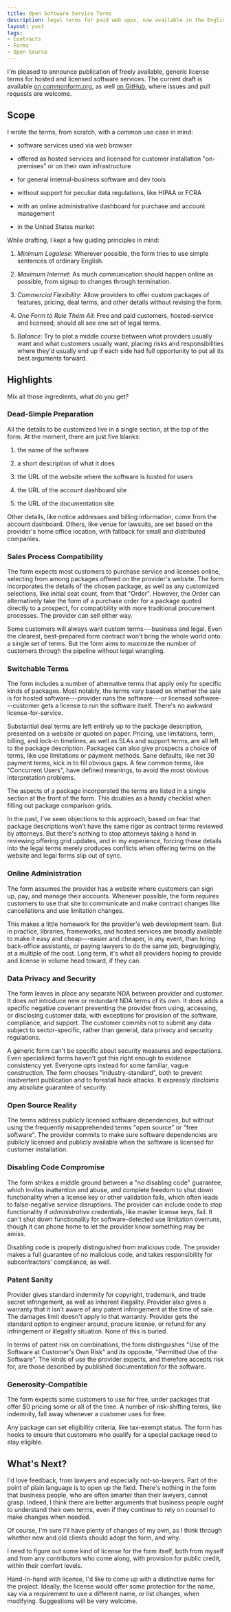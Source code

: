 ```yaml
---
title: Open Software Service Terms
description: legal terms for paid web apps, now available in the English language
layout: post
tags:
- Contracts
- Forms
- Open Source
---
```


I'm pleased to announce publication of freely available, generic license terms for hosted and licensed software services.  The current draft is available [on commonform.org](https://commonform.org/publications/kemitchell/generic-software-service-terms/latest), as well [on GitHub](https://github.com/kemitchell/software-service-terms/releases), where issues and pull requests are welcome.

<!--jump-->

## Scope

I wrote the terms, from scratch, with a common use case in mind:

- software services used via web browser

- offered as hosted services and licensed for customer installation "on-premises" or on their own infrastructure

- for general internal-business software and dev tools

- without support for peculiar data regulations, like HIPAA or FCRA

- with an online administrative dashboard for purchase and account management

- in the United States market

While drafting, I kept a few guiding principles in mind:

1.  _Minimum Legalese_:  Wherever possible, the form tries to use simple sentences of ordinary English.

2.  _Maximum Internet_:  As much communication should happen online as possible, from signup to changes through termination.

3.  _Commercial Flexibility_:  Allow providers to offer custom packages of features, pricing, deal terms, and other details without revising the form.

4.  _One Form to Rule Them All_:  Free and paid customers, hosted-service and licensed, should all see one set of legal terms.

5.  _Balance_:  Try to plot a middle course between what providers usually want and what customers usually want, placing risks and responsibilities where they'd usually end up if each side had full opportunity to put all its best arguments forward.

## Highlights

Mix all those ingredients, what do you get?

### Dead-Simple Preparation

All the details to be customized live in a single section, at the top of the form.  At the moment, there are just five blanks:

1.  the name of the software

2.  a short description of what it does

3.  the URL of the website where the software is hosted for users

4.  the URL of the account dashboard site

5.  the URL of the documentation site

Other details, like notice addresses and billing information, come from the account dashboard.  Others, like venue for lawsuits, are set based on the provider's home office location, with fallback for small and distributed companies.

### Sales Process Compatibility

The form expects most customers to purchase service and licenses online, selecting from among packages offered on the provider's website.  The form incorporates the details of the chosen package, as well as any customized selections, like initial seat count, from that "Order".  However, the Order can alternatively take the form of a purchase order for a package quoted directly to a prospect, for compatibility with more traditional procurement processes.  The provider can sell either way.

Some customers will always want custom terms---business and legal.  Even the clearest, best-prepared form contract won't bring the whole world onto a single set of terms.  But the form aims to maximize the number of customers through the pipeline without legal wrangling.

### Switchable Terms

The form includes a number of alternative terms that apply only for specific kinds of packages.  Most notably, the terms vary based on whether the sale is for hosted software---provider runs the software---or licensed software---customer gets a license to run the software itself.  There's no awkward license-for-service.

Substantial deal terms are left entirely up to the package description, presented on a website or quoted on paper.  Pricing, use limitations, term, billing, and lock-in timelines, as well as SLAs and support terms, are all left to the package description.  Packages can also give prospects a choice of terms, like use limitations or payment methods.  Sane defaults, like net 30 payment terms, kick in to fill obvious gaps.  A few common terms, like "Concurrent Users", have defined meanings, to avoid the most obvious interpretation problems.

The aspects of a package incorporated the terms are listed in a single section at the front of the form.  This doubles as a handy checklist when filling out package comparison grids.

In the past, I've seen objections to this approach, based on fear that package descriptions won't have the same rigor as contract terms reviewed by attorneys.  But there's nothing to stop attorneys taking a hand in reviewing offering grid updates, and in my experience, forcing those details into the legal terms merely produces conflicts when offering terms on the website and legal forms slip out of sync.

### Online Administration

The form assumes the provider has a website where customers can sign up, pay, and manage their accounts.  Whenever possible, the form _requires_ customers to use that site to communicate and make contract changes like cancellations and use limitation changes.

This makes a little homework for the provider's web development team.  But in practice, libraries, frameworks, and hosted services are broadly available to make it easy and cheap---easier and cheaper, in any event, than hiring back-office assistants, or paying lawyers to do the same job, begrudgingly, at a multiple of the cost.  Long term, it's what all providers hoping to provide and license in volume head toward, if they can.

### Data Privacy and Security

The form leaves in place any separate NDA between provider and customer.  It does _not_ introduce new or redundant NDA terms of its own.  It does adds a specific negative covenant preventing the provider from using, accessing, or disclosing customer data, with exceptions for provision of the software, compliance, and support.  The customer commits not to submit any data subject to sector-specific, rather than general, data privacy and security regulations.

A generic form can't be specific about security measures and expectations.  Even specialized forms haven't got this right enough to evidence consistency yet.  Everyone opts instead for some familiar, vague construction.  The form chooses "industry-standard", both to prevent inadvertent publication and to forestall hack attacks.  It expressly _disclaims_ any absolute guarantee of security.

### Open Source Reality

The terms address publicly licensed software dependencies, but without using the frequently misapprehended terms "open source" or "free software".  The provider commits to make sure software dependencies are publicly licensed and publicly available when the software is licensed for customer installation.

### Disabling Code Compromise

The form strikes a middle ground between a "no disabling code" guarantee, which invites inattention and abuse, and complete freedom to shut down functionality when a license key or other validation fails, which often leads to false-negative service disruptions.  The provider can include code to stop functionality if _administrative_ credentials, like master license keys, fail.  It can't shut down functionality for software-detected use limitation overruns, though it can phone home to let the provider know something may be amiss.

Disabling code is properly distinguished from malicious code.  The provider makes a full guarantee of no malicious code, and takes responsibility for subcontractors' compliance, as well.

### Patent Sanity

Provider gives standard indemnity for copyright, trademark, and trade secret infringement, as well as inherent illegality.  Provider also gives a warranty that it isn't aware of any patent infringement at the time of sale.  The damages limit doesn't apply to that warranty.  Provider gets the standard option to engineer around, procure license, or refund for any infringement or illegality situation.  None of this is buried.

In terms of patent risk on combinations, the form distinguishes "Use of the Software at Customer's Own Risk" and its opposite, "Permitted Use of the Software".  The kinds of use the provider expects, and therefore accepts risk for, are those described by published documentation for the software.

### Generosity-Compatible

The form expects some customers to use for free, under packages that offer $0 pricing some or all of the time.  A number of risk-shifting terms, like indemnity, fall away whenever a customer uses for free.

Any package can set eligibility criteria, like tax-exempt status.  The form has hooks to ensure that customers who qualify for a special package need to stay eligible.

## What's Next?

I'd love feedback, from lawyers and especially not-so-lawyers.  Part of the point of plain language is to open up the field.  There's nothing in the form that business people, who are often smarter than their lawyers, cannot grasp.  Indeed,  I think there are better arguments that business people _ought_ to understand their own terms, even if they continue to rely on counsel to make changes when needed.

Of course, I'm sure I'll have plenty of changes of my own, as I think through whether new and old clients should adopt the form, and why.

I need to figure out some kind of license for the form itself, both from myself and from any contributors who come along, with provision for public credit, within their comfort levels.

Hand-in-hand with license, I'd like to come up with a distinctive name for the project.  Ideally, the license would offer some protection for the name, say via a requirement to use a different name, or list changes, when modifying.  Suggestions will be very welcome.
